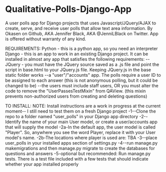 # Qualitative-Polls-Django-App
A user polls app for Django projects that uses Javascript/JQuery/AJAX to create, serve, and receive user polls that allow text area information. By Okasen on Github, AKA Jennifer Black, AKA @JenniLBlack on Twitter. App is offered without warranty of any kind.

REQUIREMENTS:
Python - this is a python app, so you need an interpreter
Django - this is an app to work in an existing Django project. It can be installed in almost any app that satisfies the following requirements:
--JQuery - you must have the JQuery source saved as a .js file and point the script in base.html to your JQuery.js file. Keeping JQuery.js in the base static folder works
--a "user"/"accounts" app. The polls require a user ID to be assigned to each answer (this is not anonymous polling, but it could be changed to be)
--the users must include staff users, OR you must alter the code to remove the "UserPassesTestMixin" from QAView. (this mixin prevents non-authorized users from creating and deleting questions)

TO INSTALL:
NOTE: Install instructions are a work in progress at the current moment-- I still need to test them on a fresh Django project
-1--Clone the repo to a folder named "user_polls" in your Django app directory
-2--Identify the name of your main User model, or create a user/accounts app that will supply the model
-2a-In the default app, the user model is called "Player". So, anywhere you see the word Player, replace it with your User model's name.
-2b-The locations where player is used are: TBA
-3--place user_polls in your installed apps section of settings.py
-4--run manage.py makemigrations and then manage.py migrate to create the databases for questions and answers
-5-optional but recommended: Run manage.py tests. There is a test file included with a few tests that should indicate whether your app installed properly
